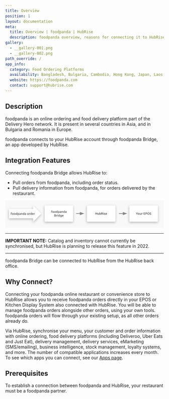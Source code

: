 ```yaml
---
title: Overview
position: 1
layout: documentation
meta:
  title: Overview | foodpanda | HubRise
  description: foodpanda overview, reasons for connecting it to HubRise and summary of integrated features. Synchronise data between your EPOS and your apps.
gallery:
  - __gallery-001.png
  - __gallery-002.png
path_override: /
app_info:
  category: Food Ordering Platforms
  availability: Bangladesh, Bulgaria, Cambodia, Hong Kong, Japan, Laos, Malaysia, Myanmar, Pakistan, Romania, Singapore, Taiwan, Thailand
  website: https://foodpanda.com
  contact: support@hubrise.com
---
```


## Description

foodpanda is an online ordering and food delivery platform part of the Delivery Hero network.
It is present in several countries in Asia, and in Bulgaria and Romania in Europe.

foodpanda connects to your HubRise account through foodpanda Bridge, an app developed by HubRise.

## Integration Features

Connecting foodpanda Bridge allows HubRise to:

- Pull orders from foodpanda, including order status.
- Pull delivery information from foodpanda, for orders delivered by the restaurant.

![Diagram of the connection flow between foodpanda, foodpanda Bridge, and HubRise](../images/001-en-2x-connection-diagram.png)

---

**IMPORTANT NOTE:** Catalog and inventory cannot currently be synchronised, but HubRise is planning to release this feature in 2022.

---

foodpanda Bridge can be connected to HubRise from the HubRise back office.

## Why Connect?

Connecting your foodpanda online restaurant or convenience store to HubRise allows you to receive foodpanda orders directly in your EPOS or Kitchen Display System also connected with HubRise. You will be able to manage foodpanda orders alongside other orders, using your own tools. foodpanda orders will flow through your existing setup, as all other orders already do.

Via HubRise, synchronise your menu, your customer and order information with online ordering, food delivery platforms (including Deliveroo, Uber Eats and Just Eat), delivery management, delivery services, eMarketing (SMS/emailing), business intelligence, stock management, loyalty systems, and more. The number of compatible applications increases every month. To see which apps you can connect, see our [Apps page](/apps).

## Prerequisites

To establish a connection between foodpanda and HubRise, your restaurant must be a foodpanda partner.
